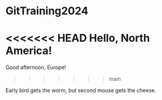 # GitTraining2024
 
<<<<<<< HEAD
Hello, North America!
=======
Good afternoon, Europe!
>>>>>>> main

Early bird gets the worm, but second mouse gets the cheese.
